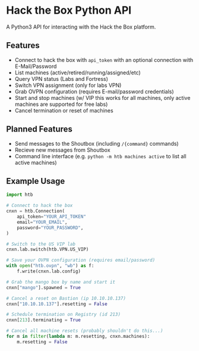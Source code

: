 # Hack the Box Python API

A Python3 API for interacting with the Hack the Box platform.

## Features

- Connect to hack the box with `api_token` with an optional connection with
  E-Mail/Password
- List machines (active/retired/running/assigned/etc)
- Query VPN status (Labs and Fortress)
- Switch VPN assignment (only for labs VPN)
- Grab OVPN configuration (requires E-mail/password credentials)
- Start and stop machines (w/ VIP this works for all machines, only active
  machines are supported for free labs)
- Cancel termination or reset of machines

## Planned Features

- Send messages to the Shoutbox (including `/{command}` commands)
- Recieve new messages from Shoutbox
- Command line interface (e.g. `python -m htb machines active` to list all
  active machines)

## Example Usage

```python
import htb

# Connect to hack the box
cnxn = htb.Connection(
	api_token="YOUR_API_TOKEN"
	email="YOUR_EMAIL",
	password="YOUR_PASSWORD",
)

# Switch to the US VIP lab
cnxn.lab.switch(htb.VPN.US_VIP)

# Save your OVPN configuration (requires email/password)
with open("htb.ovpn", "wb") as f:
	f.write(cnxn.lab.config)

# Grab the mango box by name and start it
cnxn["mango"].spawned = True

# Cancel a reset on Bastion (ip 10.10.10.137)
cnxn["10.10.10.137"].resetting = False

# Schedule termination on Registry (id 213)
cnxn[213].terminating = True

# Cancel all machine resets (probably shouldn't do this...)
for m in filter(lambda m: m.resetting, cnxn.machines):
	m.resetting = False
```
